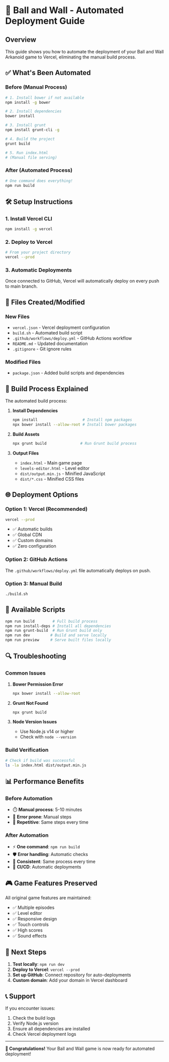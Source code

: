 # 🚀 Ball and Wall - Automated Deployment Guide

## Overview
This guide shows you how to automate the deployment of your Ball and Wall Arkanoid game to Vercel, eliminating the manual build process.

## ✅ What's Been Automated

### Before (Manual Process)
```bash
# 1. Install bower if not available
npm install -g bower

# 2. Install dependencies
bower install

# 3. Install grunt
npm install grunt-cli -g

# 4. Build the project
grunt build

# 5. Run index.html
# (Manual file serving)
```

### After (Automated Process)
```bash
# One command does everything!
npm run build
```

## 🛠️ Setup Instructions

### 1. Install Vercel CLI
```bash
npm install -g vercel
```

### 2. Deploy to Vercel
```bash
# From your project directory
vercel --prod
```

### 3. Automatic Deployments
Once connected to GitHub, Vercel will automatically deploy on every push to main branch.

## 📁 Files Created/Modified

### New Files
- `vercel.json` - Vercel deployment configuration
- `build.sh` - Automated build script
- `.github/workflows/deploy.yml` - GitHub Actions workflow
- `README.md` - Updated documentation
- `.gitignore` - Git ignore rules

### Modified Files
- `package.json` - Added build scripts and dependencies

## 🔧 Build Process Explained

The automated build process:

1. **Install Dependencies**
   ```bash
   npm install                    # Install npm packages
   npx bower install --allow-root # Install bower packages
   ```

2. **Build Assets**
   ```bash
   npx grunt build               # Run Grunt build process
   ```

3. **Output Files**
   - `index.html` - Main game page
   - `levels-editor.html` - Level editor
   - `dist/output.min.js` - Minified JavaScript
   - `dist/*.css` - Minified CSS files

## 🌐 Deployment Options

### Option 1: Vercel (Recommended)
```bash
vercel --prod
```
- ✅ Automatic builds
- ✅ Global CDN
- ✅ Custom domains
- ✅ Zero configuration

### Option 2: GitHub Actions
The `.github/workflows/deploy.yml` file automatically deploys on push.

### Option 3: Manual Build
```bash
./build.sh
```

## 🎯 Available Scripts

```bash
npm run build        # Full build process
npm run install-deps # Install all dependencies
npm run grunt-build  # Run Grunt build only
npm run dev         # Build and serve locally
npm run preview     # Serve built files locally
```

## 🔍 Troubleshooting

### Common Issues

1. **Bower Permission Error**
   ```bash
   npx bower install --allow-root
   ```

2. **Grunt Not Found**
   ```bash
   npx grunt build
   ```

3. **Node Version Issues**
   - Use Node.js v14 or higher
   - Check with `node --version`

### Build Verification
```bash
# Check if build was successful
ls -la index.html dist/output.min.js
```

## 📊 Performance Benefits

### Before Automation
- ⏱️ **Manual process**: 5-10 minutes
- 🐛 **Error prone**: Manual steps
- 🔄 **Repetitive**: Same steps every time

### After Automation
- ⚡ **One command**: `npm run build`
- 🛡️ **Error handling**: Automatic checks
- 🔄 **Consistent**: Same process every time
- 🚀 **CI/CD**: Automatic deployments

## 🎮 Game Features Preserved

All original game features are maintained:
- ✅ Multiple episodes
- ✅ Level editor
- ✅ Responsive design
- ✅ Touch controls
- ✅ High scores
- ✅ Sound effects

## 🔗 Next Steps

1. **Test locally**: `npm run dev`
2. **Deploy to Vercel**: `vercel --prod`
3. **Set up GitHub**: Connect repository for auto-deployments
4. **Custom domain**: Add your domain in Vercel dashboard

## 📞 Support

If you encounter issues:
1. Check the build logs
2. Verify Node.js version
3. Ensure all dependencies are installed
4. Check Vercel deployment logs

---

**🎉 Congratulations!** Your Ball and Wall game is now ready for automated deployment!
